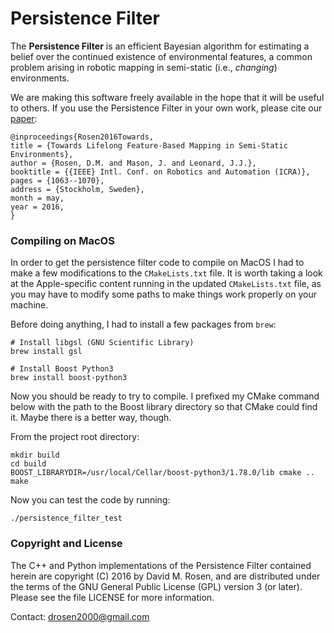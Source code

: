# Persistence Filter

The **Persistence Filter** is an efficient Bayesian algorithm for estimating a belief over the continued existence of environmental features, a common problem arising in robotic mapping in semi-static (i.e., *changing*) environments.

We are making this software freely available in the hope that it will be useful to others.  If you use the Persistence Filter in your own work, please cite our [paper](https://david-m-rosen.github.io/publication/persistencefilter-icra/PersistenceFilter-ICRA.pdf): 

```
@inproceedings{Rosen2016Towards,
title = {Towards Lifelong Feature-Based Mapping in Semi-Static Environments},
author = {Rosen, D.M. and Mason, J. and Leonard, J.J.},
booktitle = {{IEEE} Intl. Conf. on Robotics and Automation (ICRA)},
pages = {1063--1070},
address = {Stockholm, Sweden},
month = may,
year = 2016,
}
```

### Compiling on MacOS

In order to get the persistence filter code to compile on MacOS I had to make a few modifications to the `CMakeLists.txt` file. It is worth taking a look at the Apple-specific content running in the updated `CMakeLists.txt` file, as you may have to modify some paths to make things work properly on your machine.

Before doing anything, I had to install a few packages from `brew`:
```
# Install libgsl (GNU Scientific Library)
brew install gsl

# Install Boost Python3
brew install boost-python3
```

Now you should be ready to try to compile. I prefixed my CMake command below with the path to the Boost library directory so that CMake could find it. Maybe there is a better way, though.

From the project root directory:
```
mkdir build
cd build
BOOST_LIBRARYDIR=/usr/local/Cellar/boost-python3/1.78.0/lib cmake ..
make
```

Now you can test the code by running:
```
./persistence_filter_test
```

### Copyright and License

The C++ and Python implementations of the Persistence Filter contained herein are copyright (C) 2016 by David M. Rosen, and are distributed under the terms of the GNU General Public License (GPL) version 3 (or later).  Please see the file LICENSE for more information.

Contact: drosen2000@gmail.com
